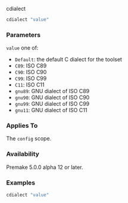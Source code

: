 cdialect

```lua
cdialect "value"
```

### Parameters ###

`value` one of:

* `Default`: the default C dialect for the toolset
* `C89`: ISO C89
* `C90`: ISO C90
* `C99`: ISO C99
* `C11`: ISO C11
* `gnu89`: GNU dialect of ISO C89
* `gnu90`: GNU dialect of ISO C90
* `gnu99`: GNU dialect of ISO C99
* `gnu11`: GNU dialect of ISO C11

### Applies To ###

The `config` scope.

### Availability ###

Premake 5.0.0 alpha 12 or later.

### Examples ###

```lua
cdialect "value"
```

